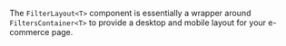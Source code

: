 The `FilterLayout<T>` component is essentially a  wrapper around `FiltersContainer<T>` to provide a desktop and mobile layout for your e-commerce page.